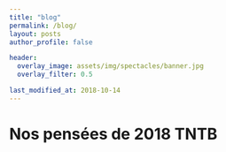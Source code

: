 ```yaml
---
title: "blog"
permalink: /blog/
layout: posts
author_profile: false

header:
  overlay_image: assets/img/spectacles/banner.jpg
  overlay_filter: 0.5

last_modified_at: 2018-10-14
---
```


# Nos pensées de 2018 TNTB







